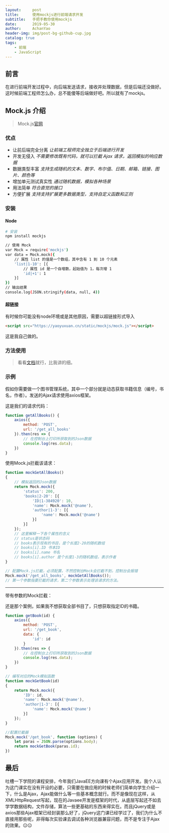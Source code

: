 ```yaml
---
layout:     post
title:      使用mockjs进行前端请求开发
subtitle:   手把手教你使用mockjs
date:       2019-05-30
author:     AchanYao
header-img: img/post-bg-github-cup.jpg
catalog: true
tags:
    - 前端
    - JavaScript
---
```


## 前言

在进行前端开发过程中，向后端发送请求，接收并处理数据，但是后端还没做好。这时候前端工程师怎么办，总不能傻等后端做好吧。所以就有了mockjs。

## Mock.js 介绍

> Mock.js[官网](http://mockjs.com/)

### 优点

* 让前后端完全分离 *让前端工程师完全独立于后端进行开发*
* 开发无侵入 *不需要修改既有代码，就可以拦截 Ajax 请求，返回模拟的响应数据*
* 数据类型丰富 *支持生成随机的文本、数字、布尔值、日期、邮箱、链接、图片、颜色等*
* 增加单元测试真实性 *通过随机数据，模拟各种场景*
* 用法简单 *符合直觉的接口*
* 方便扩展 *支持支持扩展更多数据类型，支持自定义函数和正则*

### 安装

#### Node

```bash
# 安装
npm install mockjs
```

```bash
// 使用 Mock
var Mock = require('mockjs')
var data = Mock.mock({
    // 属性 list 的值是一个数组，其中含有 1 到 10 个元素
    'list|1-10': [{
        // 属性 id 是一个自增数，起始值为 1，每次增 1
        'id|+1': 1
    }]
})
// 输出结果
console.log(JSON.stringify(data, null, 4))
```

#### 超链接

有时候你可能没有node环境或是其他原因，需要以超链接形式导入

```html
<script src="https://yaoyuxuan.cn/static/mockjs/mock.js"></script>
```

这是我自己做的。

### 方法使用

> 看看[文档](http://mockjs.com/examples.html)就行，比我讲的细。

### 示例

假如你需要做一个图书管理系统，其中一个部分就是动态获取书籍信息（编号，书名，作者）。发送的Ajax请求使用axios框架。

这是我们的请求代码：

```javascript
function getAllBooks() {
    axios({
        method: 'POST',
        url: '/get_all_books'
    }).then(res => {
        // 在控制台上打印所获取到的Json数据
        console.log(res.data);
    })
}
```

使用Mock.js拦截该请求：

```javascript
function mockGetAllBooks()
{
    // 模拟返回的Json数据
    return Mock.mock({
        'status': 200,
        'books|2-20': [{
            'ID|1-384920': 10,
            'name': Mock.mock('@name'),
            'author|1-3': [{
                'name': Mock.mock('@name')
            }]
        }]
    });
    // 这里解释一下各个属性的含义
    // status是状态码
    // books表示现有的书目，是个长度2-20的随机数组
    // books[i].ID 书本ID
    // books[i].name 书名
    // books[i].author 是个长度1-3的随机数组，表示作者
}

// 配置Mock.js拦截，必须配置，不然控制台Mock会拦截不到，控制台会报错
Mock.mock('/get_all_books', mockGetAllBooks());
// 第一个参数指要拦截的请求，第二个参数表示处理该请求的方法。
```

-----
带有参数的Mock拦截：

还是那个案例，如果我不想获取全部书目了，只想获取指定ID的书籍。

```javascript
function getBook(id) {
    axios({
        method: 'POST',
        url: '/get_book',
        data: {
            'id': id
        }
    }).then(res => {
        // 在控制台上打印所获取到的Json数据
        console.log(res.data);
    })
}

// 编写对应的Mock模拟函数
function mockGetBook(id)
{
    return Mock.mock({
        'ID': id,
        'name': Mock.mock('@name'),
        'author|1-3': [{
            'name': Mock.mock('@name')
        }]
    });
}

//配置拦截器
Mock.mock('/get_book', function (options) {
    let paras = JSON.parse(options.body);
    return mockGetBook(paras.id);
})
```

## 最后

吐槽一下学院的课程安排，今年我们JavaEE方向课有个Ajax应用开发。我个人认为这门课实在没有开设的必要，只需要在做应用的时候老师们简单向学生介绍一下，什么是Ajax，Ajax能做什么等一些基本概念就行。而不是像现在这样，从XMLHttpRequest写起，现在的Javaee开发是框架的时代，从底层写起还不如去学学数据结构，文件存储，算法一些更基础的东西来得实在。而且jQuery或是axios那些Ajax框架已经封装那么好了，jQuery这门课已经学过了，我们为什么不直接用那些呢，非得每次实验课去调试各种浏览器兼容问题，而不是专注于Ajax的效果。😑😑
